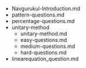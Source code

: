 - Navgurukul-Introduction.md
- pattern-questions.md
- percentage-questions.md
- unitary-method
    - unitary-method.md
    - easy-questions.md
    - medium-questions.md
    - hard-questions.md
- linearequation_question.md